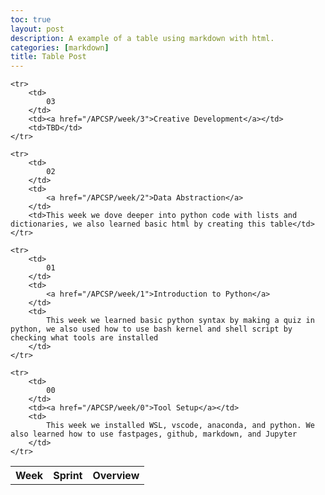 ```yaml
---
toc: true
layout: post
description: A example of a table using markdown with html.
categories: [markdown]
title: Table Post
---
```



<table>
    <tbody><tr>
     <th>Week</th>
     <th>Sprint</th>
     <th>Overview</th>
    </tr>

    <tr>
        <td>
            03
        </td>
        <td><a href="/APCSP/week/3">Creative Development</a></td>
        <td>TBD</td>
    </tr>

    <tr>
        <td>
            02
        </td>
        <td>
            <a href="/APCSP/week/2">Data Abstraction</a>
        </td>
        <td>This week we dove deeper into python code with lists and dictionaries, we also learned basic html by creating this table</td>
    </tr>

    <tr>
        <td>
            01
        </td>
        <td>
            <a href="/APCSP/week/1">Introduction to Python</a>
        </td>
        <td>
            This week we learned basic python syntax by making a quiz in python, we also used how to use bash kernel and shell script by checking what tools are installed
        </td>
    </tr>
    
    <tr>
        <td>
            00 
        </td>
        <td><a href="/APCSP/week/0">Tool Setup</a></td>
        <td>
            This week we installed WSL, vscode, anaconda, and python. We also learned how to use fastpages, github, markdown, and Jupyter
        </td>
    </tr>
    
</tbody></table>